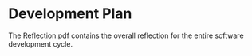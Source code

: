 # Development Plan

The Reflection.pdf contains the overall reflection for the entire software development cycle.